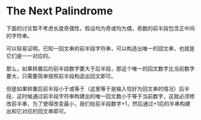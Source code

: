 # The Next Palindrome

下面的讨论暂不考虑长度奇偶性，假设均为奇或均为偶，奇数的前半段包含正中间的字符串。

可以轻易证明，已知一回文串的前半段字符串，可以构造出唯一的回文串，也就是它们是一一对应的。

那么，如果转置后的前半段数字要大于后半段，那这个唯一的回文数字比当前数字要大，只需要简单按照前半段构造出回文即可。

但是如果转置后前半段小于或等于（这里等于是输入恰好为回文串的情况）后半段，这时候通过前半段字符串构建出的唯一回文数小于等于当前数字，这就必须修改前半串，为了使得改变最小，我们给前半段数字+1，然后通过+1后的半串构建出和它对应的回文串即可。
